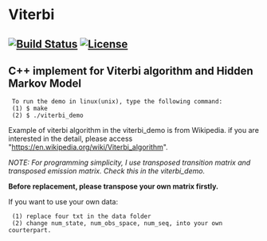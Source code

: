 # Viterbi  
[![Build Status](https://travis-ci.org/daoliker/viterbi.svg?branch=master)](https://travis-ci.org/daoliker/viterbi)
[![License](https://img.shields.io/badge/License-Apache%202.0-blue.svg)](https://opensource.org/licenses/Apache-2.0)
 ----------------------------------------------------------
## C++ implement for Viterbi algorithm and Hidden Markov Model
   
     To run the demo in linux(unix), type the following command:
     (1) $ make
     (2) $ ./viterbi_demo
 
 
 Example of viterbi algorithm in the viterbi_demo is from Wikipedia. if you are interested in the detail, please access "https://en.wikipedia.org/wiki/Viterbi_algorithm".
 

*NOTE: For programming simplicity, I use transposed transition matrix and transposed emission matrix. Check this in the viterbi_demo.*


**Before replacement, please transpose your own matrix firstly.**

If you want to use your own data:
   
     (1) replace four txt in the data folder
     (2) change num_state, num_obs_space, num_seq, into your own courterpart.
